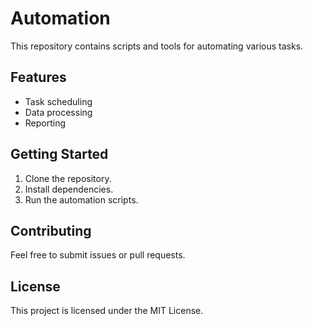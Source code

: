 # Automation

This repository contains scripts and tools for automating various tasks.

## Features

- Task scheduling
- Data processing
- Reporting

## Getting Started

1. Clone the repository.
2. Install dependencies.
3. Run the automation scripts.

## Contributing

Feel free to submit issues or pull requests.

## License

This project is licensed under the MIT License.

